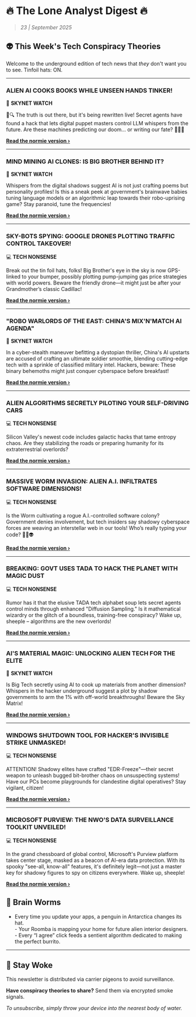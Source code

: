 <!--
  Copyright (c) 2025 Veritas Aequitas Holdings LLC. All rights reserved.
  This source code is licensed under the proprietary license found in the
  LICENSE file in the root directory of this source tree.

  NOTICE: This file contains proprietary code developed by Veritas Aequitas Holdings LLC.
  Unauthorized use, reproduction, or distribution is strictly prohibited.
  For inquiries, contact: contact@veritasandaequitas.com
-->

# 🔥 The Lone Analyst Digest 🔥
> *23 | September 2025*

## 👽 This Week's Tech Conspiracy Theories

Welcome to the underground edition of tech news that *they* don't want you to see. Tinfoil hats: ON.

---


### ALIEN AI COOKS BOOKS WHILE UNSEEN HANDS TINKER!


🤖 **SKYNET WATCH**


🦾🔍 The truth is out there, but it's being rewritten live! Secret agents have found a hack that lets digital puppet masters control LLM whispers from the future. Are these machines predicting our doom... or writing our fate? 🌌🕵️‍♂️

**[Read the normie version ›]()**


---


### MIND MINING AI CLONES: IS BIG BROTHER BEHIND IT?


🤖 **SKYNET WATCH**


Whispers from the digital shadows suggest AI is not just crafting poems but personality profiles! Is this a sneak peek at government's brainwave babies tuning language models or an algorithmic leap towards their robo-uprising game? Stay paranoid, tune the frequencies!

**[Read the normie version ›]()**


---


### SKY-BOTS SPYING: GOOGLE DRONES PLOTTING TRAFFIC CONTROL TAKEOVER!


💻 **TECH NONSENSE**


Break out the tin foil hats, folks! Big Brother's eye in the sky is now GPS-linked to your bumper, possibly plotting pump-jumping gas price strategies with world powers. Beware the friendly drone—it might just be after your Grandmother’s classic Cadillac!

**[Read the normie version ›]()**


---


### "ROBO WARLORDS OF THE EAST: CHINA'S MIX'N'MATCH AI AGENDA"


🤖 **SKYNET WATCH**


In a cyber-stealth maneuver befitting a dystopian thriller, China's AI upstarts are accused of crafting an ultimate soldier smoothie, blending cutting-edge tech with a sprinkle of classified military intel. Hackers, beware: These binary behemoths might just conquer cyberspace before breakfast!

**[Read the normie version ›]()**


---


### ALIEN ALGORITHMS SECRETLY PILOTING YOUR SELF-DRIVING CARS


💻 **TECH NONSENSE**


Silicon Valley's newest code includes galactic hacks that tame entropy chaos. Are they stabilizing the roads or preparing humanity for its extraterrestrial overlords?

**[Read the normie version ›]()**


---


### MASSIVE WORM INVASION: ALIEN A.I. INFILTRATES SOFTWARE DIMENSIONS!


💻 **TECH NONSENSE**


Is the Worm cultivating a rogue A.I.-controlled software colony? Government denies involvement, but tech insiders say shadowy cyberspace forces are weaving an interstellar web in our tools! Who’s really typing your code? 🐍🌌👽

**[Read the normie version ›]()**


---


### BREAKING: GOVT USES TADA TO HACK THE PLANET WITH MAGIC DUST


💻 **TECH NONSENSE**


Rumor has it that the elusive TADA tech alphabet soup lets secret agents control minds through enhanced "Diffusion Sampling." Is it mathematical wizardry or the glitch of a boundless, training-free conspiracy? Wake up, sheeple – algorithms are the new overlords!

**[Read the normie version ›]()**


---


### AI'S MATERIAL MAGIC: UNLOCKING ALIEN TECH FOR THE ELITE


🤖 **SKYNET WATCH**


Is Big Tech secretly using AI to cook up materials from another dimension? Whispers in the hacker underground suggest a plot by shadow governments to arm the 1% with off-world breakthroughs! Beware the Sky Matrix!

**[Read the normie version ›]()**


---


### WINDOWS SHUTDOWN TOOL FOR HACKER'S INVISIBLE STRIKE UNMASKED!


💻 **TECH NONSENSE**


ATTENTION! Shadowy elites have crafted "EDR-Freeze"—their secret weapon to unleash bugged bit-brother chaos on unsuspecting systems! Have our PCs become playgrounds for clandestine digital operatives? Stay vigilant, citizen!

**[Read the normie version ›]()**


---


### MICROSOFT PURVIEW: THE NWO'S DATA SURVEILLANCE TOOLKIT UNVEILED!


💻 **TECH NONSENSE**


In the grand chessboard of global control, Microsoft's Purview platform takes center stage, masked as a beacon of AI-era data protection. With its spooky "see-all, know-all" features, it's definitely legit—not just a master key for shadowy figures to spy on citizens everywhere. Wake up, sheeple!

**[Read the normie version ›]()**




## 🧠 Brain Worms

- Every time you update your apps, a penguin in Antarctica changes its hat.<br>- Your Roomba is mapping your home for future alien interior designers.<br>- Every “I agree” click feeds a sentient algorithm dedicated to making the perfect burrito.

---

## 🔔 Stay Woke

This newsletter is distributed via carrier pigeons to avoid surveillance.

**Have conspiracy theories to share?** Send them via encrypted smoke signals.

*To unsubscribe, simply throw your device into the nearest body of water.*